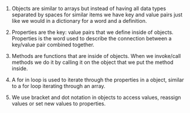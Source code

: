 1) Objects are similar to arrays but instead of having all data types separated by spaces for similar items we have key and value pairs just like we would in a dictionary for a word and a definition.

2) Properties are the key: value pairs that we define inside of objects. Properties is the word used to describe the connection between a key/value pair combined together.

3) Methods are functions that are inside of objects. When we invoke/call methods we do it by calling it on the object that we put the method inside.

4) A for in loop is used to iterate through the properties in a object, similar to a for loop iterating through an array.

5) We use bracket and dot notation in objects to access values, reassign values or set new values to properties.
